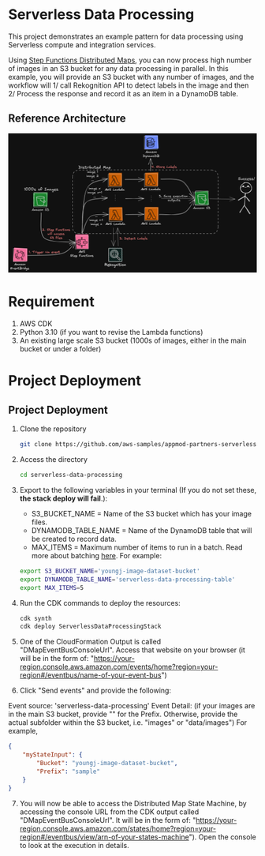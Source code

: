 # Serverless Data Processing
This project demonstrates an example pattern for data processing using Serverless compute and integration services.

Using [Step Functions Distributed Maps](https://docs.aws.amazon.com/step-functions/latest/dg/concepts-asl-use-map-state-distributed.html), you can now process high number of images in an S3 bucket for any data processing in parallel. In this example, you will provide an S3 bucket with any number of images, and the workflow will 1/ call Rekognition API to detect labels in the image and then 2/ Process the response and record it as an item in a DynamoDB table.

## Reference Architecture
![Reference Architecture](images/serverless-data-processing-pattern.png)

# Requirement

1. AWS CDK
2. Python 3.10 (if you want to revise the Lambda functions)
3. An existing large scale S3 bucket (1000s of images, either in the main bucket or under a folder)

# Project Deployment

## Project Deployment
1. Clone the repository
    ```bash
    git clone https://github.com/aws-samples/appmod-partners-serverless
    ```
2. Access the directory
    ```bash
    cd serverless-data-processing
    ```
3. Export to the following variables in your terminal (If you do not set these, **the stack deploy will fail**.):
    - S3_BUCKET_NAME = Name of the S3 bucket which has your image files.
    - DYNAMODB_TABLE_NAME = Name of the DynamoDB table that will be created to record data.
    - MAX_ITEMS = Maximum number of items to run in a batch. Read more about batching [here](https://docs.aws.amazon.com/step-functions/latest/dg/input-output-itembatcher.html). For example:

    ```bash
    export S3_BUCKET_NAME='youngj-image-dataset-bucket'
    export DYNAMODB_TABLE_NAME='serverless-data-processing-table'
    export MAX_ITEMS=5
    ```
4. Run the CDK commands to deploy the resources:
    ```bash
    cdk synth
    cdk deploy ServerlessDataProcessingStack
    ```

5. One of the CloudFormation Output is called "DMapEventBusConsoleUrl". Access that website on your browser (it will be in the form of: "https://your-region.console.aws.amazon.com/events/home?region=your-region#/eventbus/name-of-your-event-bus")

6. Click "Send events" and provide the following:

Event source: 'serverless-data-processing'
Event Detail: (if your images are in the main S3 bucket, provide "" for the Prefix. Otherwise, provide the actual subfolder within the S3 bucket, i.e. "images" or "data/images") For example,

```json
{
    "myStateInput": {
        "Bucket": "youngj-image-dataset-bucket",
        "Prefix": "sample"    
    }
}
```

7. You will now be able to access the Distributed Map State Machine, by accessing the console URL from the CDK output called "DMapEventBusConsoleUrl". It will be in the form of: "https://your-region.console.aws.amazon.com/states/home?region=your-region#/eventbus/view/arn-of-your-states-machine"). Open the console to look at the execution in details.